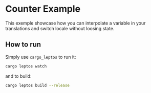 # Counter Example

This exemple showcase how you can interpolate a variable in your translations and switch locale without loosing state.

## How to run

Simply use `cargo_leptos` to run it:

```sh
cargo leptos watch
```

and to build:

```sh
cargo leptos build --release
```
